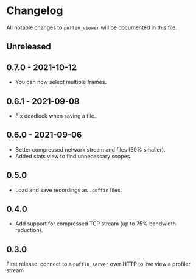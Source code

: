 # Changelog

All notable changes to `puffin_viewer` will be documented in this file.


## Unreleased


## 0.7.0 - 2021-10-12
* You can now select multiple frames.


## 0.6.1 - 2021-09-08
* Fix deadlock when saving a file.


## 0.6.0 - 2021-09-06
* Better compressed network stream and files (50% smaller).
* Added stats view to find unnecessary scopes.


## 0.5.0
* Load and save recordings as `.puffin` files.


## 0.4.0
* Add support for compressed TCP stream (up to 75% bandwidth reduction).


## 0.3.0
First release: connect to a `puffin_server` over HTTP to live view a profiler stream
